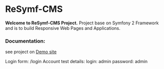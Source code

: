 ReSymf-CMS
========================
<b>Welcome to ReSymf-CMS Project.</b> Project base on Symfony 2 Framework and is to build Responsive Web Pages and Applications.

<h3>Documentation:</h3>

see project on <a href="resymf-cms.dev.bizneslan.pl">Demo site</a>

Login form: /login
Account test details:
login: admin
password: admin


